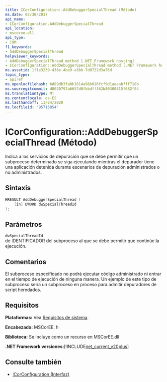 ```yaml
---
title: ICorConfiguration::AddDebuggerSpecialThread (Método)
ms.date: 03/30/2017
api_name:
- ICorConfiguration.AddDebuggerSpecialThread
api_location:
- mscoree.dll
api_type:
- COM
f1_keywords:
- AddDebuggerSpecialThread
helpviewer_keywords:
- AddDebuggerSpecialThread method [.NET Framework hosting]
- ICorConfiguration::AddDebuggerSpecialThread method [.NET Framework hosting]
ms.assetid: 1f1e3239-438e-4be9-a3bb-7d0722d3a76d
topic_type:
- apiref
ms.openlocfilehash: bd89db3fa0b1814a98b016fcf9d1aeeabfff718b
ms.sourcegitcommit: d8020797a6657d0fbbdff362b80300815f682f94
ms.translationtype: MT
ms.contentlocale: es-ES
ms.lasthandoff: 11/24/2020
ms.locfileid: "95715854"
---
```

# <a name="icorconfigurationadddebuggerspecialthread-method"></a>ICorConfiguration::AddDebuggerSpecialThread (Método)

Indica a los servicios de depuración que se debe permitir que un subproceso determinado se siga ejecutando mientras el depurador tiene una aplicación detenida durante escenarios de depuración administrados o no administrados.  
  
## <a name="syntax"></a>Sintaxis  
  
```cpp  
HRESULT AddDebuggerSpecialThread (  
    [in] DWORD dwSpecialThreadId  
);  
```  
  
## <a name="parameters"></a>Parámetros  

 `dwSpecialThreadId`  
 de IDENTIFICADOR del subproceso al que se debe permitir que continúe la ejecución.  
  
## <a name="remarks"></a>Comentarios  

 El subproceso especificado no podrá ejecutar código administrado ni entrar en el tiempo de ejecución de ninguna manera. Un ejemplo de este tipo de subproceso sería un subproceso en proceso para admitir depuradores de script heredados.  
  
## <a name="requirements"></a>Requisitos  

 **Plataformas:** Vea [Requisitos de sistema](../../get-started/system-requirements.md).  
  
 **Encabezado:** MSCorEE. h  
  
 **Biblioteca:** Se incluye como un recurso en MSCorEE.dll  
  
 **.NET Framework versiones:**[!INCLUDE[net_current_v20plus](../../../../includes/net-current-v20plus-md.md)]  
  
## <a name="see-also"></a>Consulte también

- [ICorConfiguration (Interfaz)](icorconfiguration-interface.md)
